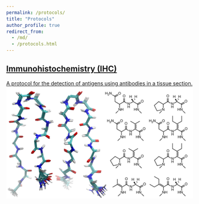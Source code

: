 ```yaml
---
permalink: /protocols/
title: "Protocols"
author_profile: true
redirect_from:
  - /md/
  - /protocols.html
---
```


<h2><a href="http://www.jbc.org/content/early/2019/11/05/jbc.RA119.011297" target="_blank">Immunohistochemistry (IHC)</a></h2>
<a href="http://www.jbc.org/content/early/2019/11/05/jbc.RA119.011297" target="_blank">
A protocol for the detection of antigens using antibodies in a tissue section.
<img src='/images/betahairpin_2500.png' width='500' height='300'>
</a> 


